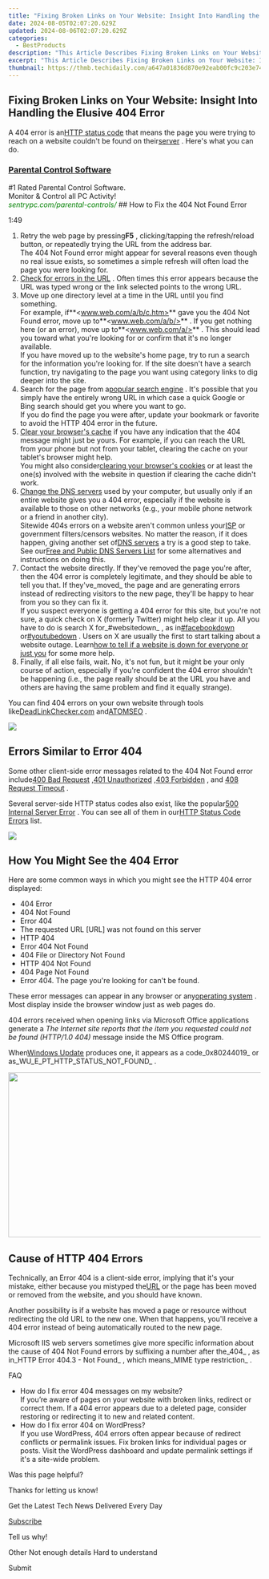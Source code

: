 ```yaml
---
title: "Fixing Broken Links on Your Website: Insight Into Handling the Elusive 404 Error"
date: 2024-08-05T02:07:20.629Z
updated: 2024-08-06T02:07:20.629Z
categories:
  - BestProducts
description: "This Article Describes Fixing Broken Links on Your Website: Insight Into Handling the Elusive 404 Error"
excerpt: "This Article Describes Fixing Broken Links on Your Website: Insight Into Handling the Elusive 404 Error"
thumbnail: https://thmb.techidaily.com/a647a01836d870e92eab00fc9c203e743d8484c30baa597eff3dacfd40b2b888.jpg
---
```


## Fixing Broken Links on Your Website: Insight Into Handling the Elusive 404 Error
 A 404 error is an[HTTP status code](https://www.lifewire.com/http-status-codes-2625907) that means the page you were trying to reach on a website couldn't be found on their[server](https://www.lifewire.com/servers-in-computer-networking-817380) . Here's what you can do.

<!-- affiliate ads begin -->
<h3 id="200610"><a href="https://sentrypc.7eer.net/c/5597632/200610/3022">Parental Control Software</a></h3>
<span class="text-ad-content">
	#1 Rated Parental Control Software.<br/>
	Monitor & Control all PC Activity!<br/>
		<cite style="color:green">sentrypc.com/parental-controls/</cite>
	</span><img height="0" width="0" src="https://sentrypc.7eer.net/i/5597632/200610/3022" style="position:absolute;visibility:hidden;" border="0" />
<!-- affiliate ads end -->
## How to Fix the 404 Not Found Error

1:49

1. Retry the web page by pressing**F5** , clicking/tapping the refresh/reload button, or repeatedly trying the URL from the address bar.  
 The 404 Not Found error might appear for several reasons even though no real issue exists, so sometimes a simple refresh will often load the page you were looking for.
2. [Check for errors in the URL](https://www.lifewire.com/how-to-troubleshoot-an-error-in-a-url-2624454) . Often times this error appears because the URL was typed wrong or the link selected points to the wrong URL.
3. Move up one directory level at a time in the URL until you find something.  
 For example, if**<www.web.com/a/b/c.htm>** gave you the 404 Not Found error, move up to**<www.web.com/a/b/>** . If you get nothing here (or an error), move up to**<www.web.com/a/>** . This should lead you toward what you're looking for or confirm that it's no longer available.  
 If you have moved up to the website's home page, try to run a search for the information you're looking for. If the site doesn't have a search function, try navigating to the page you want using category links to dig deeper into the site.
4. Search for the page from a[popular search engine](https://www.lifewire.com/best-search-engines-2483352) . It's possible that you simply have the entirely wrong URL in which case a quick Google or Bing search should get you where you want to go.  
 If you do find the page you were after, update your bookmark or favorite to avoid the HTTP 404 error in the future.
5. [Clear your browser's cache](https://www.lifewire.com/how-to-clear-cache-2617980) if you have any indication that the 404 message might just be yours. For example, if you can reach the URL from your phone but not from your tablet, clearing the cache on your tablet's browser might help.  
 You might also consider[clearing your browser's cookies](https://www.lifewire.com/how-to-delete-cookies-2617981) or at least the one(s) involved with the website in question if clearing the cache didn't work.
6. [Change the DNS servers](https://www.lifewire.com/how-to-change-dns-server-settings-2617979) used by your computer, but usually only if an entire website gives you a 404 error, especially if the website is available to those on other networks (e.g., your mobile phone network or a friend in another city).  
 Sitewide 404s errors on a website aren't common unless your[ISP](https://www.lifewire.com/internet-service-provider-isp-2625924) or government filters/censors websites. No matter the reason, if it does happen, giving another set of[DNS servers](https://www.lifewire.com/what-is-a-dns-server-2625854) a try is a good step to take. See our[Free and Public DNS Servers List](https://www.lifewire.com/free-and-public-dns-servers-2626062) for some alternatives and instructions on doing this.
7. Contact the website directly. If they've removed the page you're after, then the 404 error is completely legitimate, and they should be able to tell you that. If they've_moved_ the page and are generating errors instead of redirecting visitors to the new page, they'll be happy to hear from you so they can fix it.  
 If you suspect everyone is getting a 404 error for this site, but you're not sure, a quick check on X (formerly Twitter) might help clear it up. All you have to do is search X for_#websitedown_ , as in[#facebookdown](https://twitter.com/hashtag/facebookdown?lang=en) or[#youtubedown](https://twitter.com/hashtag/youtubedown) . Users on X are usually the first to start talking about a website outage. Learn[how to tell if a website is down for everyone or just you](https://www.lifewire.com/is-website-down-3482172) for some more help.
8. Finally, if all else fails, wait. No, it's not fun, but it might be your only course of action, especially if you're confident the 404 error shouldn't be happening (i.e., the page really should be at the URL you have and others are having the same problem and find it equally strange).

 You can find 404 errors on your own website through tools like[DeadLinkChecker.com](https://www.deadlinkchecker.com/website-dead-link-checker.asp) and[ATOMSEO](https://error404.atomseo.com/) .

<!-- affiliate ads begin -->
<a href="https://secure.2checkout.com/order/checkout.php?PRODS=2201613&QTY=1&AFFILIATE=108875&CART=1"><img src="https://www.macdvdripperpro.com/images/devices-3.png" border="0"></a>
<!-- affiliate ads end -->
## Errors Similar to Error 404

 Some other client-side error messages related to the 404 Not Found error include[400 Bad Request](https://www.lifewire.com/how-to-fix-a-400-bad-request-error-2617988) ,[401 Unauthorized](https://www.lifewire.com/401-unauthorized-error-what-it-is-and-how-to-fix-it-2622934) ,[403 Forbidden](https://www.lifewire.com/403-forbidden-error-explained-2617989) , and [408 Request Timeout](https://www.lifewire.com/408-request-timeout-2622937) .

 Several server-side HTTP status codes also exist, like the popular[500 Internal Server Error](https://www.lifewire.com/500-internal-server-error-explained-2622938) . You can see all of them in our[HTTP Status Code Errors](https://www.lifewire.com/http-status-code-errors-4165131) list.

<!-- affiliate ads begin -->
<a href="https://store.nero.com/order/checkout.php?PRODS=22889392&QTY=1&AFFILIATE=108875&CART=1"><img src="http://webstatic.nero.com/nero2015-com-wAssets/img/affiliate/media/banner728-90eng.jpg" border="0"></a>
<!-- affiliate ads end -->
## How You Might See the 404 Error

 Here are some common ways in which you might see the HTTP 404 error displayed:

* 404 Error
* 404 Not Found
* Error 404
* The requested URL \[URL\] was not found on this server
* HTTP 404
* Error 404 Not Found
* 404 File or Directory Not Found
* HTTP 404 Not Found
* 404 Page Not Found
* Error 404\. The page you're looking for can't be found.

 These error messages can appear in any browser or any[operating system](https://www.lifewire.com/operating-systems-2625912) . Most display inside the browser window just as web pages do.

 404 errors received when opening links via Microsoft Office applications generate a _The Internet site reports that the item you requested could not be found (HTTP/1.0 404)_ message inside the MS Office program.

 When[Windows Update](https://www.lifewire.com/what-is-windows-update-2624597) produces one, it appears as a code_0x80244019_ or as_WU\_E\_PT\_HTTP\_STATUS\_NOT\_FOUND_ .

<!-- affiliate ads begin -->
<a href="https://ursime.pxf.io/c/5597632/2092236/16384" target="_top" id="2092236"><img src="//a.impactradius-go.com/display-ad/16384-2092236" border="0" alt="" width="1920" height="329"/></a><img height="0" width="0" src="https://imp.pxf.io/i/5597632/2092236/16384" style="position:absolute;visibility:hidden;" border="0" />
<!-- affiliate ads end -->
## Cause of HTTP 404 Errors

 Technically, an Error 404 is a client-side error, implying that it's your mistake, either because you mistyped the[URL](https://www.lifewire.com/what-is-a-url-2626035) or the page has been moved or removed from the website, and you should have known.

 Another possibility is if a website has moved a page or resource without redirecting the old URL to the new one. When that happens, you'll receive a 404 error instead of being automatically routed to the new page.

 Microsoft IIS web servers sometimes give more specific information about the cause of 404 Not Found errors by suffixing a number after the_404_ , as in_HTTP Error 404.3 - Not Found_ , which means_MIME type restriction_ .

 FAQ

* How do I fix error 404 messages on my website?  
 If you’re aware of pages on your website with broken links, redirect or correct them. If a 404 error appears due to a deleted page, consider restoring or redirecting it to new and related content.
* How do I fix error 404 on WordPress?  
 If you use WordPress, 404 errors often appear because of redirect conflicts or permalink issues. Fix broken links for individual pages or posts. Visit the WordPress dashboard and update permalink settings if it's a site-wide problem.

Was this page helpful?

Thanks for letting us know!

 Get the Latest Tech News Delivered Every Day

[Subscribe](https://www.lifewire.com/#)

Tell us why!

 Other  Not enough details  Hard to understand

 Submit

<ins class="adsbygoogle"
     style="display:block"
     data-ad-format="autorelaxed"
     data-ad-client="ca-pub-7571918770474297"
     data-ad-slot="1223367746"></ins>



<ins class="adsbygoogle"
     style="display:block"
     data-ad-client="ca-pub-7571918770474297"
     data-ad-slot="8358498916"
     data-ad-format="auto"
     data-full-width-responsive="true"></ins>
